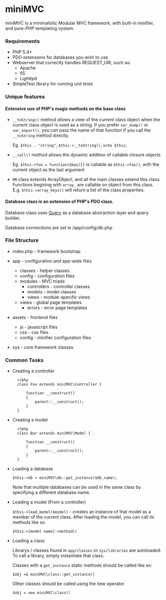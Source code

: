 # miniMVC 

miniMVC is a minimalistic Modular MVC framework, with built-in minifier, and pure-PHP templating system.

### Requirements
* PHP 5.4+
* PDO extensions for databases you wish to use
* Webserver that correctly handles REQUEST_URI, such as:
	* Apache
	* IIS
	* Lighttpd
* SimpleTest library for running unit tests

### Unique features
#### Extensive use of PHP's magic methods on the base class
* `__toString()` method allows a view of the current class object when the current class object is used as a string. If you prefer `var_dump()` or `var_export()`, you can pass the name of that function if you call the `__toString` method directly.
		
	Eg. `$this . "string"`, `$this->__toString()`, `echo $this`;

* `__call()` method allows the dynamic addition of callable closure objects 

	Eg. `$this->foo = function($baz){}` is callable as `$this->foo()`, with  the current object as the last argument
	
* `MM` class extends ArrayObject, and all the main classes extend this class. Functions begining with `array_` are callable on object from this class. E.g. `$this->array_keys()` will return a list of the class properties.

#### Database class is an extension of PHP's PDO class.

Database class uses [Query](https://github.com/aviat4ion/Query) as a database abstraction layer and query builder. 

Database connections are set in /app/config/db.php

### File Structure

* index.php - framework bootstrap

* app 		- configuration and app-wide files
	* classes	- helper classes
	* config	- configuration files
	* modules 	- MVC triads
		* controllers 	- controller classes
		* models		- model classes
		* views			- module-specific views 
	* views 	- global page templates
		* errors	- error page templates

* assets 	- frontend files
	* js		- 	javascript files
	* css 		- 	css files
	* config  	-	minifier configuration files

* sys - core framework classes

### Common Tasks

* Creating a controller

		<?php 
		class Foo extends miniMVC\Controller {
			
			function __construct()
			{
				parent::__construct();
			}
		}
* Creating a model

		<?php
		class Bar extends miniMVC\Model {
		
			function __construct()
			{
				parent::__construct();
			}
		}

* Loading a database

	`$this->db = miniMVC\db::get_instance($db_name);`

	Note that multiple databases can be used in the same class
	by specifying a different database name. 

* Loading a model (From a controller)
	
	`$this->load_model($model)` - creates an instance of that model as a member of the current class. After loading the model, you can call its methods like so
	
	`$this->[model name]->method()`
	
* Loading a class
	
	Librarys / classes found in `app/classes` or `sys/libraries` are autoloaded.
	To call a library, simply instantiate that class.
	
	Classes with a `get_instance` static methods should be called like so:
	
	`$obj =& miniMVC\class::get_instance()`
	
	
	Other classes should be called using the new operator
	
	`$obj = new miniMVC\class()`
	
	